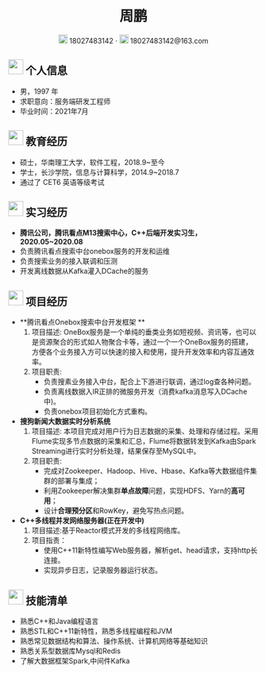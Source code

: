  <center>
     <h1>周鹏</h1>
     <div>
         <span>
             <img src="assets/phone-solid.svg" width="18px">
             18027483142
         </span>
         ·
         <span>
             <img src="assets/envelope-solid.svg" width="18px">
             18027483142@163.com
         </span>
     </div>
 </center>


 ## <img src="assets/info-circle-solid.svg" width="30px"> 个人信息 

 - 男，1997 年
 - 求职意向：服务端研发工程师
 - 毕业时间：2021年7月

## <img src="assets/graduation-cap-solid.svg" width="30px"> 教育经历

- 硕士，华南理工大学，软件工程，2018.9~至今
- 学士，长沙学院，信息与计算科学，2014.9~2018.7
- 通过了 CET6 英语等级考试

## <img src="assets/briefcase-solid.svg" width="30px"> 实习经历

- **腾讯公司，腾讯看点M13搜索中心，C++后端开发实习生，2020.05~2020.08**
- 负责腾讯看点搜索中台onebox服务的开发和运维
- 负责搜索业务的接入联调和压测
- 开发离线数据从Kafka灌入DCache的服务

## <img src="assets/project-diagram-solid.svg" width="30px"> 项目经历

- **腾讯看点Onebox搜索中台开发框架 **
  1. 项目描述: OneBox服务是一个单纯的垂类业务如短视频、资讯等，也可以是资源聚合的形式如人物聚合卡等，通过一个一个OneBox服务的搭建，方便各个业务接入方可以快速的接入和使用，提升开发效率和内容互通效率。
  2. 项目职责:
     - 负责搜素业务接入中台，配合上下游进行联调，通过log查各种问题。
     - 负责离线数据入IR正排的微服务开发（消费kafka消息写入DCache中)。
     - 负责onebox项目初始化方式重构。
- **搜狗新闻大数据实时分析系统**
  1. 项目描述: 本项目完成对用户行为日志数据的采集、处理和存储过程。采用Flume实现多节点数据的采集和汇总，Flume将数据转发到Kafka由Spark Streaming进行实时分析处理，结果保存至MySQL中。
  2. 项目职责:
     - 完成对Zookeeper、Hadoop、Hive、Hbase、Kafka等大数据组件集群的部署与集成；
     - 利用Zookeeper解决集群**单点故障**问题，实现HDFS、Yarn的**高可用**；
     - 设计**合理预分区**和RowKey，避免写热点问题。
- **C++多线程并发网络服务器(正在开发中)**
  1. 项目描述:基于Reactor模式开发的多线程网络库。
  2. 项目指责：
     - 使用C++11新特性编写Web服务器，解析get、head请求，支持http长连接。
     - 实现异步日志，记录服务器运行状态。

## <img src="assets/tools-solid.svg" width="30px"> 技能清单

- 熟悉C++和Java编程语言
- 熟悉STL和C++11新特性，熟悉多线程编程和JVM
- 熟悉常见数据结构和算法、操作系统、计算机网络等基础知识
- 熟悉关系型数据库Mysql和Redis
- 了解大数据框架Spark,中间件Kafka